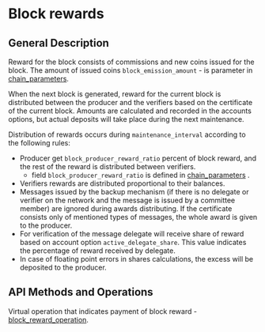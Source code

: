 # Block rewards

## General Description

Reward for the block consists of commissions and new coins issued for the block. 
The amount of issued coins `block_emission_amount` - is parameter in [chain_parameters](../api-reference/echo-objects/chain-parameters.md).

When the next block is generated, reward for the current block is distributed between the producer and the verifiers based on the certificate of the current block. 
Amounts are calculated and recorded in the accounts options, but actual deposits will take place during the next maintenance.

Distribution of rewards occurs during `maintenance_interval` according to the following rules:

- Producer get `block_producer_reward_ratio` percent of block reward, and the rest of the reward is distributed between verifiers. 
   - field `block_producer_reward_ratio` is defined in [chain_parameters](../api-reference/echo-objects/chain-parameters.md) . 
- Verifiers rewards are distributed proportional to their balances.
- Messages issued by the backup mechanism (if there is no delegate or verifier on the network and the message is issued by a committee member) 
are ignored during awards distributing. If the certificate consists only of mentioned types of messages, the whole award is given to the producer.
- For verification of the message delegate will receive share of reward based on account option `active_delegate_share`. 
This value indicates the percentage of reward received by delegate.
- In case of floating point errors in shares calculations, the excess will be deposited to the producer.

## API Methods and Operations

Virtual operation that indicates payment of block reward - [block\_reward\_operation](../api-reference/echo-operations/block-reward.md#block_reward_operation).
